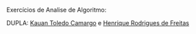 Exercícios de Analise de Algoritmo:

DUPLA: [Kauan Toledo Camargo](https://github.com/Lazy-Machine) e [Henrique Rodrigues de Freitas](https://github.com/HenriqueRDF) <br>
